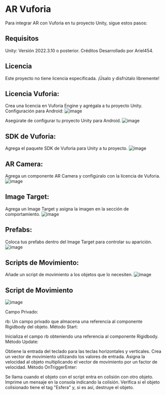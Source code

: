 # AR Vuforia
Para integrar AR con Vuforia en tu proyecto Unity, sigue estos pasos:

## Requisitos
Unity: Versión 2022.3.10 o posterior.
Créditos
Desarrollado por Ariel454.

## Licencia
Este proyecto no tiene licencia especificada. ¡Úsalo y disfrútalo libremente!

## Licencia Vuforia:

Crea una licencia en Vuforia Engine y agrégala a tu proyecto Unity.
Configuración para Android:
![image](https://github.com/Ariel454/AR_Vuforia/assets/121766763/460d16e4-7869-445f-a06c-95679cc655d4)


Asegúrate de configurar tu proyecto Unity para Android.
![image](https://github.com/Ariel454/AR_Vuforia/assets/121766763/79c6a241-abc6-4458-8c93-18c3e0508a43)
## SDK de Vuforia:

Agrega el paquete SDK de Vuforia para Unity a tu proyecto.
![image](https://github.com/Ariel454/AR_Vuforia/assets/121766763/dc94bc8b-03cf-4d77-8c69-d7e01889d937)

## AR Camera:

Agrega un componente AR Camera y configúralo con la licencia de Vuforia.
![image](https://github.com/Ariel454/AR_Vuforia/assets/121766763/59be63be-26a3-4dd3-850f-16a5c59a4971)

## Image Target:

Agrega un Image Target y asigna la imagen en la sección de comportamiento.
![image](https://github.com/Ariel454/AR_Vuforia/assets/121766763/622d145d-558f-4a10-97bc-6441d207c749)

## Prefabs:

Coloca tus prefabs dentro del Image Target para controlar su aparición.
![image](https://github.com/Ariel454/AR_Vuforia/assets/121766763/21515e03-5f84-47e6-9453-bcc4a4526c14)

## Scripts de Movimiento:

Añade un script de movimiento a los objetos que lo necesiten.
![image](https://github.com/Ariel454/AR_Vuforia/assets/121766763/5fc8982c-303f-45af-a1d9-bf3143befbae)

## Script de Movimiento
![image](https://github.com/Ariel454/AR_Vuforia/assets/121766763/d35541a5-82aa-4c26-ace5-c3e74a743cf9)

Campo Privado:

rb: Un campo privado que almacena una referencia al componente Rigidbody del objeto.
Método Start:

Inicializa el campo rb obteniendo una referencia al componente Rigidbody.
Método Update:

Obtiene la entrada del teclado para las teclas horizontales y verticales.
Crea un vector de movimiento utilizando los valores de entrada.
Asigna la velocidad al objeto multiplicando el vector de movimiento por un factor de velocidad.
Método OnTriggerEnter:

Se llama cuando el objeto con el script entra en colisión con otro objeto.
Imprime un mensaje en la consola indicando la colisión.
Verifica si el objeto colisionado tiene el tag "Esfera" y, si es así, destruye el objeto.
